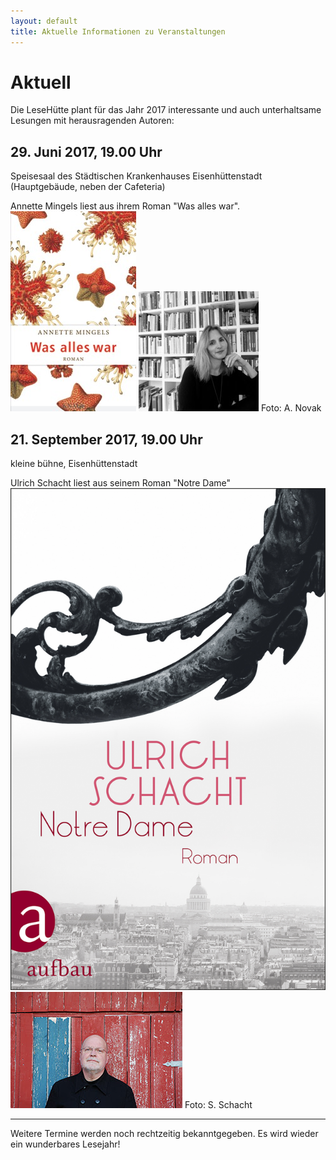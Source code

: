 ```yaml
---
layout: default
title: Aktuelle Informationen zu Veranstaltungen
---
```


# Aktuell

Die LeseHütte plant für das Jahr 2017 interessante und auch unterhaltsame Lesungen mit herausragenden Autoren:

## 29. Juni 2017, 19.00 Uhr

Speisesaal des Städtischen Krankenhauses Eisenhüttenstadt (Hauptgebäude, neben der Cafeteria)

Annette Mingels liest aus ihrem Roman "Was alles war".
![Mingels 'Was alles war'](/assets/Mingels/Mingels.Cover.jpeg)
![Mingels](/assets/Mingels/Mingels.A.Novak.jpeg)
Foto: A. Novak



##  21. September 2017, 19.00 Uhr

kleine bühne, Eisenhüttenstadt

Ulrich Schacht liest aus seinem Roman "Notre Dame"
![Schacht](/assets/Schacht/NotreDame.png)
![Schacht](/assets/Schacht/schacht.jpg)
Foto: S. Schacht

* * *

Weitere Termine werden noch rechtzeitig bekanntgegeben.
Es wird wieder ein wunderbares Lesejahr!
